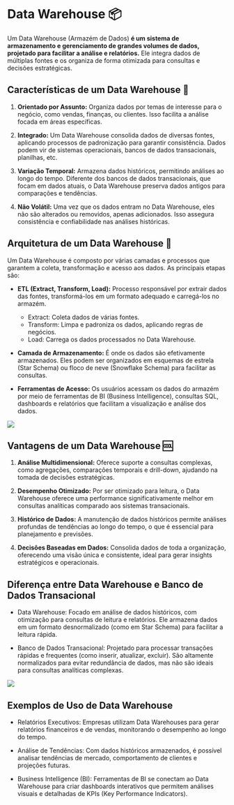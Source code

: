 # Data Warehouse 📦
Um Data Warehouse (Armazém de Dados) **é um sistema de armazenamento e gerenciamento de grandes volumes de dados, projetado para facilitar a análise e relatórios.** Ele integra dados de múltiplas fontes e os organiza de 
forma otimizada para consultas e decisões estratégicas.

## Características de um Data Warehouse 📄
1. **Orientado por Assunto:** Organiza dados por temas de interesse para o negócio, como vendas, finanças, ou clientes. Isso facilita a análise focada em áreas específicas.

2. **Integrado:** Um Data Warehouse consolida dados de diversas fontes, aplicando processos de padronização para garantir consistência. Dados podem vir de sistemas operacionais, bancos de dados transacionais, planilhas, etc.

3. **Variação Temporal:** Armazena dados históricos, permitindo análises ao longo do tempo. Diferente dos bancos de dados transacionais, que focam em dados atuais, o Data Warehouse preserva dados antigos para comparações
e tendências.

4. **Não Volátil:** Uma vez que os dados entram no Data Warehouse, eles não são alterados ou removidos, apenas adicionados. Isso assegura consistência e confiabilidade nas análises históricas.

## Arquitetura de um Data Warehouse 📐
Um Data Warehouse é composto por várias camadas e processos que garantem a coleta, transformação e acesso aos dados. As principais etapas são:

- **ETL (Extract, Transform, Load):** Processo responsável por extrair dados das fontes, transformá-los em um formato adequado e carregá-los no armazém.
  - Extract: Coleta dados de várias fontes.
  - Transform: Limpa e padroniza os dados, aplicando regras de negócios.
  - Load: Carrega os dados processados no Data Warehouse.

- **Camada de Armazenamento:** É onde os dados são efetivamente armazenados. Eles podem ser organizados em esquemas de estrela (Star Schema) ou floco de neve (Snowflake Schema) para facilitar as consultas.

- **Ferramentas de Acesso:** Os usuários acessam os dados do armazém por meio de ferramentas de BI (Business Intelligence), consultas SQL, dashboards e relatórios que facilitam a visualização e análise dos dados.

<img src="https://i.ibb.co/ckfFrcS/19-07pic01.jpg">

## Vantagens de um Data Warehouse 🆒
1. **Análise Multidimensional:** Oferece suporte a consultas complexas, como agregações, comparações temporais e drill-down, ajudando na tomada de decisões estratégicas.

2. **Desempenho Otimizado:** Por ser otimizado para leitura, o Data Warehouse oferece uma performance significativamente melhor em consultas analíticas comparado aos sistemas transacionais.

3. **Histórico de Dados:** A manutenção de dados históricos permite análises profundas de tendências ao longo do tempo, o que é essencial para planejamento e previsões.

4. **Decisões Baseadas em Dados:** Consolida dados de toda a organização, oferecendo uma visão única e consistente, ideal para gerar insights estratégicos e operacionais.

## Diferença entre Data Warehouse e Banco de Dados Transacional
- Data Warehouse: Focado em análise de dados históricos, com otimização para consultas de leitura e relatórios. Ele armazena dados em um formato desnormalizado (como em Star Schema) para facilitar a leitura rápida.

- Banco de Dados Transacional: Projetado para processar transações rápidas e frequentes (como inserir, atualizar, excluir). São altamente normalizados para evitar redundância de dados, mas não são ideais para
consultas analíticas complexas.

<img src="https://i.ibb.co/Ybb9Vdt/65c55a5c6c2cf5ef105bad6c-image.png">

## Exemplos de Uso de Data Warehouse

- Relatórios Executivos: Empresas utilizam Data Warehouses para gerar relatórios financeiros e de vendas, monitorando o desempenho ao longo do tempo.

- Análise de Tendências: Com dados históricos armazenados, é possível analisar tendências de mercado, comportamento de clientes e projeções futuras.

- Business Intelligence (BI): Ferramentas de BI se conectam ao Data Warehouse para criar dashboards interativos que permitem análises visuais e detalhadas de KPIs (Key Performance Indicators).
